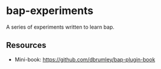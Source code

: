 # bap-experiments
A series of experiments written to learn bap.

## Resources
 - Mini-book: https://github.com/dbrumley/bap-plugin-book
